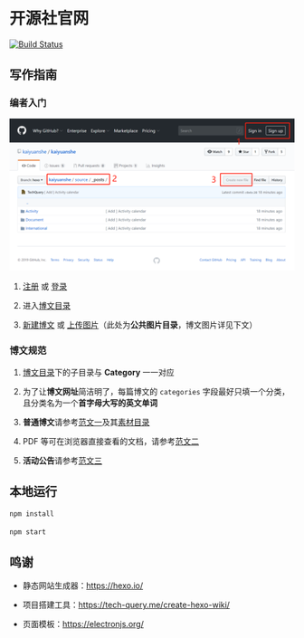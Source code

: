 # 开源社官网

[![Build Status](https://travis-ci.org/kaiyuanshe/kaiyuanshe.svg?branch=hexo)](https://travis-ci.org/kaiyuanshe/kaiyuanshe)

## 写作指南

### 编者入门

![编辑界面](source/image/Hexo-edit.png)

1.  [注册](https://github.com/join/) 或 [登录](https://github.com/login/)

2.  进入[博文目录](source/_posts/)

3.  [新建博文][1] 或 [上传图片][2]（此处为**公共图片目录**，博文图片详见下文）

### 博文规范

1.  [博文目录](source/_post/)下的子目录与 **Category** 一一对应

2.  为了让**博文网址**简洁明了，每篇博文的 `categories` 字段最好只填一个分类，且分类名为一个**首字母大写的英文单词**

3.  **普通博文**请参考[范文一][1]及其[素材目录][2]

4.  PDF 等可在浏览器直接查看的文档，请参考[范文二][3]

5.  **活动公告**请参考[范文三][4]

## 本地运行

```Shell
npm install

npm start
```

## 鸣谢

- 静态网站生成器：https://hexo.io/

- 项目搭建工具：https://tech-query.me/create-hexo-wiki/

- 页面模板：https://electronjs.org/

[1]: https://github.com/kaiyuanshe/kaiyuanshe/new/hexo/source/_posts/
[2]: https://github.com/kaiyuanshe/kaiyuanshe/upload/hexo/source/image/
[3]: https://raw.githubusercontent.com/kaiyuanshe/kaiyuanshe/hexo/source/_posts/International/Codeheat-Open-source-competition.md
[4]: https://github.com/kaiyuanshe/kaiyuanshe/tree/hexo/source/_posts/International/Codeheat-Open-source-competition/
[5]: https://raw.githubusercontent.com/kaiyuanshe/kaiyuanshe/hexo/source/_posts/Document/OSI-2015.md
[6]: https://raw.githubusercontent.com/kaiyuanshe/kaiyuanshe/hexo/source/_posts/Activity/NodeJS-live-2016-BeiJing.md

